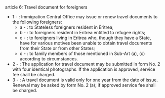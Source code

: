 article 6: Travel document for foreigners

<ul>
			<li>1 - : Immigration Central Office may issue or renew travel documents to the following foreigners:<ul>
						<li>a - : to Stateless foreigners resident in Eritrea;<ul>
						</ul></li>						<li>b - : to foreigners resident in Eritrea entitled to refugee rights;<ul>
						</ul></li>						<li>c - : to foreigners living in Eritrea who, though they have a State, have for various motives been unable to obtain travel documents from their State or from other States;<ul>
						</ul></li>						<li>d - : to family members of those mentioned in Sub-Art (a), (c) according to circumstances.<ul>
						</ul></li>			</ul></li>			<li>2 - : The application for travel document may be submitted in form No. 2 with four identical photographs. If the application is approved, service fee shall be charged.<ul>
			</ul></li>			<li>3 - : A travel document is valid only for one year from the date of issue. Renewal may be asked by form No. 2 (a); if approved service fee shall be charged.<ul>
			</ul></li></ul>